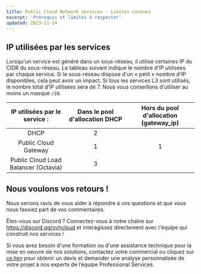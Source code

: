 ```yaml
---
title: Public Cloud Network Services - Limites connues
excerpt: 'Prérequis et limites à respecter'
updated: 2023-11-14
---
```


## IP utilisées par les services

Lorsqu'un service est généré dans un sous-réseau, il utilise certaines IP du CIDR du sous-réseau. Le tableau suivant indique le nombre d'IP utilisées par chaque service. Si le sous-réseau dispose d'un « petit » nombre d'IP disponibles, cela peut avoir un impact. Si tous les services L3 sont utilisés, le nombre total d’IP utilisées sera de 7. Nous vous conseillons d'utiliser au moins un masque `/28`.

| IP utilisées par le service :| Dans le pool d'allocation DHCP | Hors du pool d'allocation (gateway_ip) |
| :---: | :---: | :---: |
| DHCP | 2 | |
| Public Cloud Gateway | 1 | 1 |
| Public Cloud Load Balancer (Octavia) | 3 | |

## Nous voulons vos retours !

Nous serions ravis de vous aider à répondre à vos questions et que vous nous fassiez part de vos commentaires.

Êtes-vous sur Discord ? Connectez-vous à notre chaîne sur <https://discord.gg/ovhcloud> et interagissez directement avec l'équipe qui construit nos services !

Si vous avez besoin d'une formation ou d'une assistance technique pour la mise en oeuvre de nos solutions, contactez votre commercial ou cliquez sur [ce lien](https://www.ovhcloud.com/fr/professional-services/) pour obtenir un devis et demander une analyse personnalisée de votre projet à nos experts de l’équipe Professional Services.
